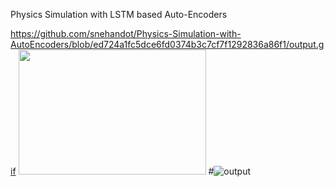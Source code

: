 Physics Simulation with LSTM based Auto-Encoders



https://github.com/snehandot/Physics-Simulation-with-AutoEncoders/blob/ed724a1fc5dce6fd0374b3c7cf7f1292836a86f1/output.gif
<img src="https://github.com/snehandot/Physics-Simulation-with-AutoEncoders/blob/ed724a1fc5dce6fd0374b3c7cf7f1292836a86f1/output.gif" width="300" height="200">
#![output](https://github.com/user-attachments/assets/1e1b3f7d-282a-4edd-86cb-0edfcb302c6b)
